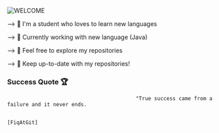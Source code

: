 ![WELCOME](https://user-images.githubusercontent.com/82915997/173059377-6897dcbc-2629-4159-b220-6a2be6bdc09f.png)

--> 🏮 I'm a student who loves to learn new languages

--> 🏮 Currently working with new language (Java)

--> 🏮 Feel free to explore my repositories

--> 🏮 Keep up-to-date with my repositories!

### Success Quote 🏆

                                              "True success came from a failure and it never ends. 

                                                                                        [FiqAtGit]

